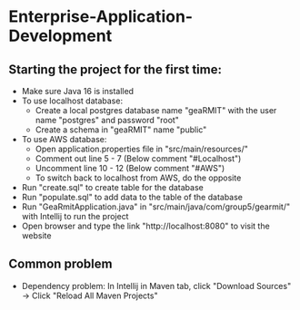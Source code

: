 # Enterprise-Application-Development


## Starting the project for the first time:
- Make sure Java 16 is installed
- To use localhost database:
  + Create a local postgres database name "geaRMIT" with the user name "postgres" and password "root"
  + Create a schema in "geaRMIT" name "public"
- To use AWS database:
  + Open application.properties file in "src/main/resources/"
  + Comment out line 5 - 7 (Below comment "#Localhost")
  + Uncomment line 10 - 12 (Below comment "#AWS")
  + To switch back to localhost from AWS, do the opposite
- Run "create.sql" to create table for the database
- Run "populate.sql" to add data to the table of the database
- Run "GeaRmitApplication.java" in "src/main/java/com/group5/gearmit/" with Intellij to run the project
- Open browser and type the link "http://localhost:8080" to visit the website
## Common problem
- Dependency problem: In Intellij in Maven tab, click "Download Sources" -> Click "Reload All Maven Projects"
